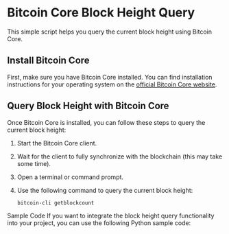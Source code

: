 # Bitcoin Core Block Height Query

This simple script helps you query the current block height using Bitcoin Core.

## Install Bitcoin Core

First, make sure you have Bitcoin Core installed. You can find installation instructions for your operating system on the [official Bitcoin Core website](https://bitcoin.org/en/download).

## Query Block Height with Bitcoin Core

Once Bitcoin Core is installed, you can follow these steps to query the current block height:

1. Start the Bitcoin Core client.

2. Wait for the client to fully synchronize with the blockchain (this may take some time).

3. Open a terminal or command prompt.

4. Use the following command to query the current block height:

   ```bash
   bitcoin-cli getblockcount

Sample Code
If you want to integrate the block height query functionality into your project, you can use the following Python sample code:

